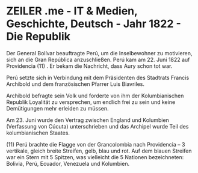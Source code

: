 # ZEILER .me - IT & Medien, Geschichte, Deutsch - Jahr 1822 - Die Republik

Der General Bolívar beauftragte Perú, um die Inselbewohner zu motivieren, sich an die Gran República anzuschließen. Perú kam am 22. Juni 1822 auf Providencia (11) . Er bekam die Nachricht, dass Aury schon tot war.

Perú setzte sich in Verbindung mit dem Präsidenten des Stadtrats Francis Archibold und dem französischen Pfarrer Luis Biavriles.

Archibold befragte sein Volk und forderte von ihm der Kolumbianischen Republik Loyalität zu versprechen, um endlich frei zu sein und keine Demütigungen mehr erleiden zu müssen.

Am 23. Juni wurde den Vertrag zwischen England und Kolumbien (Verfassung von Cúcuta) unterschrieben und das Archipel wurde Teil des kolumbianischen Staates.

(11) Perú brachte die Flagge von der Grancolombia nach Providencia – 3 vertikale, gleich breite Streifen, gelb, blau und rot. Auf dem blauen Streifen war ein Stern mit 5 Spitzen, was vielleicht die 5 Nationen bezeichneten: Bolivia, Perú, Ecuador, Venezuela und Kolumbien.